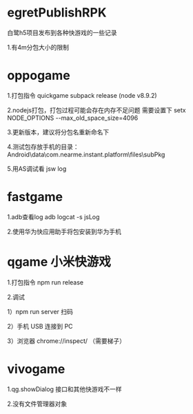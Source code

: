 # egretPublishRPK
白鹭h5项目发布到各种快游戏的一些记录

1.有4m分包大小的限制

# oppogame
1.打包指令 quickgame subpack release (node v8.9.2)

2.nodejs打包，打包过程可能会存在内存不足问题 需要设置下 setx NODE_OPTIONS --max_old_space_size=4096

3.更新版本，建议将分包名重新命名下

4.测试包存放手机的目录：Android\data\com.nearme.instant.platform\files\subPkg

5.用AS调试看 jsw log


# fastgame
1.adb查看log                adb logcat -s jsLog

2.使用华为快应用助手将包安装到华为手机

# qgame 小米快游戏
1.打包指令 npm run release

2.调试

1）npm run server 扫码

2）⼿机 USB 连接到 PC 

3）浏览器 chrome://inspect/ （需要梯子）

# vivogame
1.qg.showDialog 接口和其他快游戏不一样

2.没有文件管理器对象

